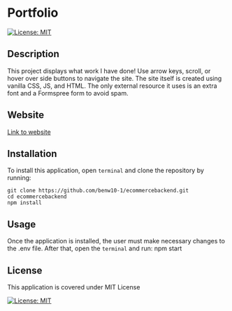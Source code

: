 # Portfolio

[![License: MIT](https://img.shields.io/badge/License-MIT-blue.svg)](https://opensource.org/licenses/MIT)

## Description

This project displays what work I have done! Use arrow keys, scroll, or hover over side buttons to navigate the site. The site itself is created using vanilla CSS, JS, and HTML. The only external resource it uses is an extra font and a Formspree form to avoid spam.

## Website

[Link to website](https://ben-devs.com)

## Installation

To install this application, open `terminal` and clone the repository by running:

    git clone https://github.com/benw10-1/ecommercebackend.git
    cd ecommercebackend 
    npm install

## Usage

Once the application is installed, the user must make necessary changes to the .env file. After that, open the `terminal` and run:
    npm start

## License

This application is covered under MIT License

[![License: MIT](https://img.shields.io/badge/License-MIT-blue.svg)](https://opensource.org/licenses/MIT)
